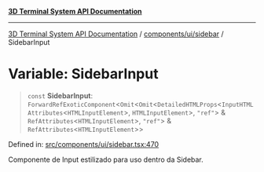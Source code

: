 [**3D Terminal System API Documentation**](../../../../README.md)

***

[3D Terminal System API Documentation](../../../../README.md) / [components/ui/sidebar](../README.md) / SidebarInput

# Variable: SidebarInput

> `const` **SidebarInput**: `ForwardRefExoticComponent`\<`Omit`\<`Omit`\<`DetailedHTMLProps`\<`InputHTMLAttributes`\<`HTMLInputElement`\>, `HTMLInputElement`\>, `"ref"`\> & `RefAttributes`\<`HTMLInputElement`\>, `"ref"`\> & `RefAttributes`\<`HTMLInputElement`\>\>

Defined in: [src/components/ui/sidebar.tsx:470](https://github.com/Dicommunitas/ThreeJS_Terminal_3D/blob/824631c882bd29351bc730ad23d22c22cce24127/src/components/ui/sidebar.tsx#L470)

Componente de Input estilizado para uso dentro da Sidebar.
